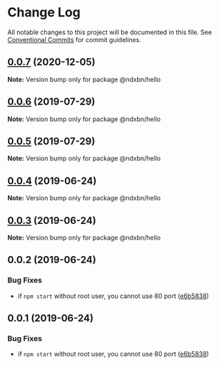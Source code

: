 # Change Log

All notable changes to this project will be documented in this file.
See [Conventional Commits](https://conventionalcommits.org) for commit guidelines.

## [0.0.7](http://github.com/ndxbn/ndxbn/packages/hello/compare/@ndxbn/hello@0.0.6...@ndxbn/hello@0.0.7) (2020-12-05)

**Note:** Version bump only for package @ndxbn/hello





## [0.0.6](http://github.com/ndxbn/ndxbn/packages/hello/compare/@ndxbn/hello@0.0.5...@ndxbn/hello@0.0.6) (2019-07-29)

**Note:** Version bump only for package @ndxbn/hello





## [0.0.5](http://github.com/ndxbn/ndxbn/packages/hello/compare/@ndxbn/hello@0.0.4...@ndxbn/hello@0.0.5) (2019-07-29)

**Note:** Version bump only for package @ndxbn/hello





## [0.0.4](http://github.com/ndxbn/ndxbn/packages/hello/compare/@ndxbn/hello@0.0.3...@ndxbn/hello@0.0.4) (2019-06-24)

**Note:** Version bump only for package @ndxbn/hello





## [0.0.3](http://github.com/ndxbn/ndxbn/packages/hello/compare/@ndxbn/hello@0.0.2...@ndxbn/hello@0.0.3) (2019-06-24)

**Note:** Version bump only for package @ndxbn/hello





## 0.0.2 (2019-06-24)


### Bug Fixes

* if `npm start` without root user, you cannot use 80 port ([e6b5838](http://github.com/ndxbn/ndxbn/packages/hello/commit/e6b5838))





## 0.0.1 (2019-06-24)


### Bug Fixes

* if `npm start` without root user, you cannot use 80 port ([e6b5838](http://github.com/ndxbn/ndxbn/packages/hello/commit/e6b5838))
